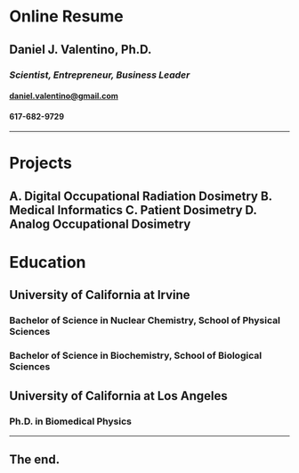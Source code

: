 # Online Resume
## Daniel J. Valentino, Ph.D.

### *Scientist, Entrepreneur, Business Leader*

#### daniel.valentino@gmail.com

#### 617-682-9729

---
# Projects
A.	Digital Occupational Radiation Dosimetry
B.   Medical Informatics
C. Patient Dosimetry
D. Analog Occupational Dosimetry
---
# Education
## University of California at Irvine
### Bachelor of Science in Nuclear Chemistry, School of Physical Sciences
### Bachelor of Science in Biochemistry, School of Biological Sciences
## University of California at Los Angeles
### Ph.D. in Biomedical Physics
---
## The end.
<!--stackedit_data:
eyJoaXN0b3J5IjpbLTExMTQ2MDUxNzIsLTEyNDM4MjkzXX0=
-->